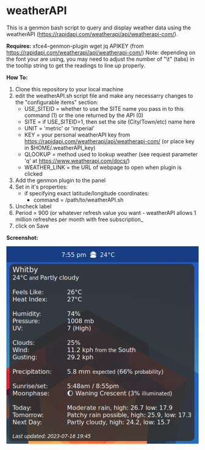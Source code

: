 # weatherAPI

This is a genmon bash script to query and display weather data using the weatherAPI (https://rapidapi.com/weatherapi/api/weatherapi-com/).

**Requires:** xfce4-genmon-plugin wget jq APIKEY (from https://rapidapi.com/weatherapi/api/weatherapi-com/)
Note: depending on the font your are using, you may need to adjust the number of "\t" (tabs) in the tooltip string to get the readings to line up properly.

**How To:**

  1. Clone this repository to your local machine
  2. edit the weatherAPI.sh script file and make any necessarry changes to the "configurable items" section:
       - USE_SITEID = whether to use the SITE name you pass in to this command (1) or the one returned by the API (0)
       - SITE = if USE_SITEID=1, then set the site (City/Town/etc) name here
       - UNIT = 'metric' or 'imperial'
       - KEY = your personal weatherAPI key from https://rapidapi.com/weatherapi/api/weatherapi-com/ (or place key in $HOME/.weatherAPI_key)
       - QLOOKUP = method used to lookup weather (see request parameter 'q' at https://www.weatherapi.com/docs/)
       - WEATHER_LINK = the URL of webpage to open when plugin is clicked
  3. Add the genmon plugin to the panel
  4. Set in it's properties:
     - if specifying exact latitude/longitude coordinates:
        - command = /path/to/weatherAPI.sh
  5. Uncheck label
  6. Period = 900 (or whatever refresh value you want - weatherAPI allows 1 million refreshes per month with free subscription_
  7. click on Save

**Screenshot:**

![screenshot of plugin](screenshot.png)
